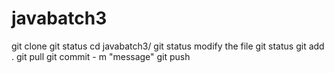 # javabatch3
git clone 
git status
cd javabatch3/
git status
modify the file
git status
git add .
git pull
git commit - m "message"
git push
